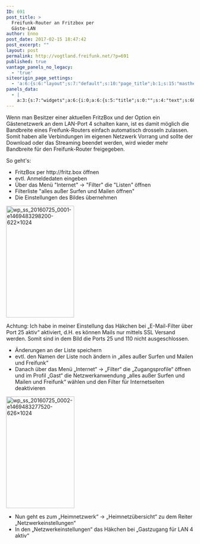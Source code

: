 ```yaml
---
ID: 691
post_title: >
  Freifunk-Router an Fritzbox per
  Gäste-LAN
author: Enno
post_date: 2017-02-15 18:47:42
post_excerpt: ""
layout: post
permalink: http://vogtland.freifunk.net/?p=691
published: true
vantage_panels_no_legacy:
  - 'true'
siteorigin_page_settings:
  - 'a:6:{s:6:"layout";s:7:"default";s:10:"page_title";b:1;s:15:"masthead_margin";b:1;s:13:"footer_margin";b:1;s:13:"hide_masthead";b:0;s:19:"hide_footer_widgets";b:0;}'
panels_data:
  - |
    a:3:{s:7:"widgets";a:6:{i:0;a:6:{s:5:"title";s:0:"";s:4:"text";s:687:"<p>Wenn man Besitzer einer aktuellen FritzBox und der Option ein Gästenetzwerk an dem LAN-Port 4 schalten kann, ist es damit möglich die Bandbreite eines Freifunk-Routers einfach automatisch drosseln zulassen. Somit haben alle Verbindungen im eigenen Netzwerk Vorrang und sollte der Download oder das Streaming beendet werden, wird wieder mehr Bandbreite für den Freifunk-Router freigegeben.</p><p>So geht's:</p><ul><li>FritzBox per http://fritz.box öffnen</li><li>evtl. Anmeldedaten eingeben</li><li>Über das Menü "Internet" -&gt; "Filter" die "Listen" öffnen</li><li>Filterliste "alles außer Surfen und Mailen öffnen"</li><li>Die Einstellungen des Bildes übernehmen</li></ul>";s:20:"text_selected_editor";s:7:"tinymce";s:5:"autop";b:1;s:12:"_sow_form_id";s:13:"58a4c78c91279";s:11:"panels_info";a:7:{s:5:"class";s:31:"SiteOrigin_Widget_Editor_Widget";s:3:"raw";b:0;s:4:"grid";i:0;s:4:"cell";i:0;s:2:"id";i:0;s:9:"widget_id";s:36:"5092ce25-4382-4ef4-9749-b243279475af";s:5:"style";a:1:{s:18:"background_display";s:4:"tile";}}}i:1;a:13:{s:5:"image";i:740;s:14:"image_fallback";s:0:"";s:4:"size";s:6:"medium";s:5:"align";s:7:"default";s:5:"title";s:0:"";s:14:"title_position";s:6:"hidden";s:3:"alt";s:0:"";s:3:"url";s:0:"";s:5:"bound";b:1;s:12:"_sow_form_id";s:13:"58a4c7c8b65a8";s:10:"new_window";b:0;s:10:"full_width";b:0;s:11:"panels_info";a:7:{s:5:"class";s:30:"SiteOrigin_Widget_Image_Widget";s:3:"raw";b:0;s:4:"grid";i:0;s:4:"cell";i:0;s:2:"id";i:1;s:9:"widget_id";s:36:"d6cf19e4-ce86-4d00-8ac3-44a79c77ba3a";s:5:"style";a:1:{s:18:"background_display";s:4:"tile";}}}i:2;a:6:{s:5:"title";s:0:"";s:4:"text";s:783:"<p><span class="s2">Achtung: Ich habe in meiner Einstellung das Häkchen bei „E-Mail-Filter über Port 25 aktiv“ aktiviert, d.H. es können Mails nur mittels SSL Versand werden. Somit sind in dem Bild die Ports 25 und 110 nicht ausgeschlossen.</span></p><ul class="ol1"><li class="li1"><span class="s2">Änderungen an der Liste speichern</span></li><li class="li1"><span class="s2">evtl. den Namen der Liste noch ändern in „alles außer Surfen und Mailen und Freifunk“</span></li><li class="li1"><span class="s2">Danach über das Menü „Internet“ -&gt; „Filter“ die „Zugangsprofile“ öffnen und im Profil „Gast“ die Netzwerkanwendung „alles außer Surfen und Mailen und Freifunk“ wählen und den Filter für Internetseiten deaktivieren</span></li></ul>";s:20:"text_selected_editor";s:7:"tinymce";s:5:"autop";b:1;s:12:"_sow_form_id";s:13:"58a4c7cd1d429";s:11:"panels_info";a:7:{s:5:"class";s:31:"SiteOrigin_Widget_Editor_Widget";s:3:"raw";b:0;s:4:"grid";i:0;s:4:"cell";i:0;s:2:"id";i:2;s:9:"widget_id";s:36:"4d0964fd-5826-4155-a9b6-6027277a292b";s:5:"style";a:1:{s:18:"background_display";s:4:"tile";}}}i:3;a:13:{s:5:"image";i:741;s:14:"image_fallback";s:0:"";s:4:"size";s:6:"medium";s:5:"align";s:7:"default";s:5:"title";s:0:"";s:14:"title_position";s:6:"hidden";s:3:"alt";s:0:"";s:3:"url";s:0:"";s:5:"bound";b:1;s:12:"_sow_form_id";s:13:"58a4c8415305d";s:10:"new_window";b:0;s:10:"full_width";b:0;s:11:"panels_info";a:7:{s:5:"class";s:30:"SiteOrigin_Widget_Image_Widget";s:3:"raw";b:0;s:4:"grid";i:0;s:4:"cell";i:0;s:2:"id";i:3;s:9:"widget_id";s:36:"71b2d52e-8d6a-4127-ac1a-f7824fc30485";s:5:"style";a:1:{s:18:"background_display";s:4:"tile";}}}i:4;a:6:{s:5:"title";s:0:"";s:4:"text";s:304:"<ul class="ol1"><li class="li1"><span class="s2">Nun geht es zum „Heimnetzwerk“ -&gt; „Heimnetzübersicht“ zu dem Reiter „Netzwerkeinstellungen“</span></li><li class="li1"><span class="s2">In den „Netzwerkeinstellungen“ das Häkchen bei „Gastzugang für LAN 4 aktiv“</span></li></ul>";s:20:"text_selected_editor";s:7:"tinymce";s:5:"autop";b:1;s:12:"_sow_form_id";s:13:"58a4c87b5ddbc";s:11:"panels_info";a:6:{s:5:"class";s:31:"SiteOrigin_Widget_Editor_Widget";s:4:"grid";i:0;s:4:"cell";i:0;s:2:"id";i:4;s:9:"widget_id";s:36:"b6f51983-3c25-427f-b893-81f3f77fe5c1";s:5:"style";a:2:{s:27:"background_image_attachment";b:0;s:18:"background_display";s:4:"tile";}}}i:5;a:13:{s:5:"image";i:743;s:14:"image_fallback";s:0:"";s:4:"size";s:14:"post-thumbnail";s:5:"align";s:7:"default";s:5:"title";s:0:"";s:14:"title_position";s:6:"hidden";s:3:"alt";s:0:"";s:3:"url";s:0:"";s:5:"bound";b:1;s:12:"_sow_form_id";s:13:"58a4c89182e0a";s:11:"panels_info";a:6:{s:5:"class";s:30:"SiteOrigin_Widget_Image_Widget";s:4:"grid";i:0;s:4:"cell";i:0;s:2:"id";i:5;s:9:"widget_id";s:36:"cfd65773-db7f-4101-845a-9c69245ad788";s:5:"style";a:2:{s:27:"background_image_attachment";b:0;s:18:"background_display";s:4:"tile";}}s:10:"new_window";b:0;s:10:"full_width";b:0;}}s:5:"grids";a:1:{i:0;a:2:{s:5:"cells";i:1;s:5:"style";a:0:{}}}s:10:"grid_cells";a:1:{i:0;a:2:{s:4:"grid";i:0;s:6:"weight";i:1;}}}
---
```

<p>Wenn man Besitzer einer aktuellen FritzBox und der Option ein Gästenetzwerk an dem LAN-Port 4 schalten kann, ist es damit möglich die Bandbreite eines Freifunk-Routers einfach automatisch drosseln zulassen. Somit haben alle Verbindungen im eigenen Netzwerk Vorrang und sollte der Download oder das Streaming beendet werden, wird wieder mehr Bandbreite für den Freifunk-Router freigegeben.</p>
<p>So geht's:</p>
<ul>
<li>FritzBox per http://fritz.box öffnen</li>
<li>evtl. Anmeldedaten eingeben</li>
<li>Über das Menü "Internet" -&gt; "Filter" die "Listen" öffnen</li>
<li>Filterliste "alles außer Surfen und Mailen öffnen"</li>
<li>Die Einstellungen des Bildes übernehmen</li>
</ul>
<img src="http://vogtland.freifunk.net/wordpress/wp-content/uploads/2017/02/wp_ss_20160725_0001-e1469483298200-622x1024-182x300.png" width="182" height="300" srcset="http://vogtland.freifunk.net/wordpress/wp-content/uploads/2017/02/wp_ss_20160725_0001-e1469483298200-622x1024-182x300.png 182w, http://vogtland.freifunk.net/wordpress/wp-content/uploads/2017/02/wp_ss_20160725_0001-e1469483298200-622x1024.png 622w" title="wp_ss_20160725_0001-e1469483298200-622×1024" class="so-widget-image">
<p><span class="s2">Achtung: Ich habe in meiner Einstellung&nbsp;das Häkchen bei „E-Mail-Filter über Port 25 aktiv“ aktiviert, d.H.&nbsp;es können Mails nur mittels SSL Versand werden. Somit sind in dem Bild die Ports 25 und 110 nicht ausgeschlossen.</span></p>
<ul class="ol1">
<li class="li1"><span class="s2">Änderungen an der Liste speichern</span></li>
<li class="li1"><span class="s2">evtl. den Namen der Liste noch ändern in „alles außer Surfen und Mailen und Freifunk“</span></li>
<li class="li1"><span class="s2">Danach über das Menü „Internet“ -&gt; „Filter“ die „Zugangsprofile“ öffnen und im Profil „Gast“ die Netzwerkanwendung „alles außer Surfen und Mailen und Freifunk“ wählen und den Filter für Internetseiten deaktivieren</span></li>
</ul>
<img src="http://vogtland.freifunk.net/wordpress/wp-content/uploads/2017/02/wp_ss_20160725_0002-e1469483277520-626x1024-183x300.png" width="183" height="300" srcset="http://vogtland.freifunk.net/wordpress/wp-content/uploads/2017/02/wp_ss_20160725_0002-e1469483277520-626x1024-183x300.png 183w, http://vogtland.freifunk.net/wordpress/wp-content/uploads/2017/02/wp_ss_20160725_0002-e1469483277520-626x1024.png 626w" title="wp_ss_20160725_0002-e1469483277520-626×1024" class="so-widget-image">
<ul class="ol1">
<li class="li1"><span class="s2">Nun geht es zum „Heimnetzwerk“ -&gt; „Heimnetzübersicht“ zu&nbsp;dem Reiter „Netzwerkeinstellungen“</span></li>
<li class="li1"><span class="s2">In den „Netzwerkeinstellungen“ das Häkchen bei „Gastzugang für LAN 4 aktiv“</span></li>
</ul>
<img class="so-widget-image">